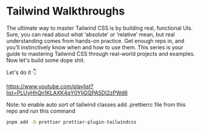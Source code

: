 # Tailwind Walkthroughs

The ultimate way to master Tailwind CSS is by building real, functional UIs. Sure, you can read about what ‘absolute’ or ‘relative’ mean, but real understanding comes from hands-on practice. Get enough reps in, and you’ll instinctively know when and how to use them. This series is your guide to mastering Tailwind CSS through real-world projects and examples. Now let's build some dope shit.

Let's do it 👇

https://www.youtube.com/playlist?list=PLUyHhQn1KLAXK4qY0YIjGQPA5DI2zPWd6

Note: to enable auto sort of tailwind classes add .prettierrc file from this repo and run this command

```bash
pnpm add -D prettier prettier-plugin-tailwindcss
```